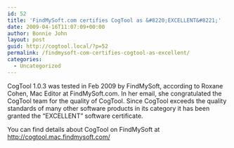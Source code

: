 ```yaml
---
id: 52
title: 'FindMySoft.com certifies CogTool as &#8220;EXCELLENT&#8221;'
date: 2009-04-16T11:07:09+00:00
author: Bonnie John
layout: post
guid: http://cogtool.local/?p=52
permalink: /findmysoft-com-certifies-cogtool-as-excellent/
categories:
  - Uncategorized
---
```

CogTool 1.0.3 was tested in Feb 2009 by FindMySoft, according to Roxane Cohen, Mac Editor at FindMySoft.com. In her email, she congratulated the CogTool team for the quality of CogTool. Since CogTool exceeds the quality standards of many other software products in its category it has been granted the &#8220;EXCELLENT&#8221; software certificate.

You can find details about CogTool on FindMySoft at  
<a href="http://web.archive.org/web/20100822015059/http://cogtool.mac.findmysoft.com/" target="_blank" rel="noreferrer noopener">http://cogtool.mac.findmysoft.com/</a>
